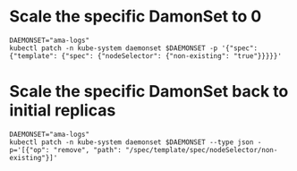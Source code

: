 # Scale the specific DamonSet to 0
```shell
DAEMONSET="ama-logs"
kubectl patch -n kube-system daemonset $DAEMONSET -p '{"spec": {"template": {"spec": {"nodeSelector": {"non-existing": "true"}}}}}'
```

# Scale the specific DamonSet back to initial replicas 
```shell
DAEMONSET="ama-logs"
kubectl patch -n kube-system daemonset $DAEMONSET --type json -p='[{"op": "remove", "path": "/spec/template/spec/nodeSelector/non-existing"}]'
```
